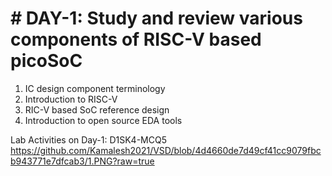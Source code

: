 # # DAY-1: Study and review various components of RISC-V based picoSoC
1. IC design component terminology
2. Introduction to RISC-V
3. RIC-V based SoC reference design
4. Introduction to open source EDA tools

Lab Activities on Day-1:
D1SK4-MCQ5 
https://github.com/Kamalesh2021/VSD/blob/4d4660de7d49cf41cc9079fbcb943771e7dfcab3/1.PNG?raw=true
